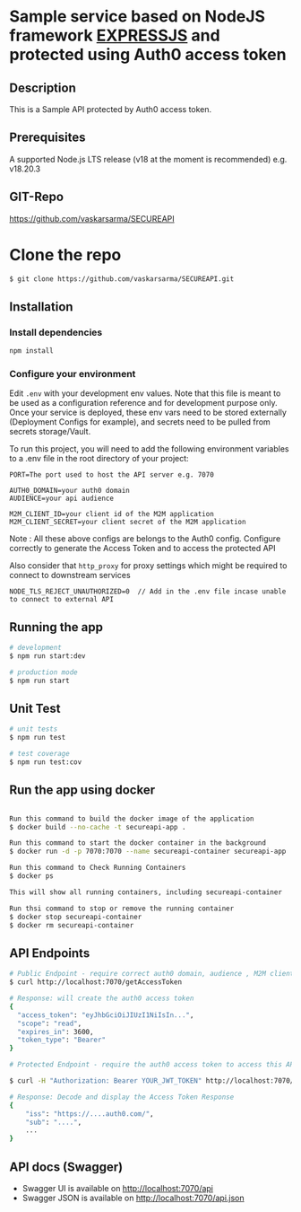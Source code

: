 # Sample service based on NodeJS framework [EXPRESSJS](https://expressjs.com/) and protected using Auth0 access token 

## Description

This is a Sample API protected by Auth0 access token.

## Prerequisites

A supported Node.js LTS release (v18 at the moment is recommended) e.g. v18.20.3

## GIT-Repo
https://github.com/vaskarsarma/SECUREAPI

# Clone the repo
```bash
$ git clone https://github.com/vaskarsarma/SECUREAPI.git
```

## Installation

### Install dependencies

```bash
npm install
```

### Configure your environment

Edit ```.env``` with your development env values. Note that this file is meant to be used as a configuration reference and for development purpose only. Once your service is deployed, these env vars need to be stored externally (Deployment Configs for example), and secrets need to be pulled from secrets storage/Vault.

To run this project, you will need to add the following environment variables to a .env file in the root directory of your project:

    PORT=The port used to host the API server e.g. 7070

    AUTH0_DOMAIN=your auth0 domain
    AUDIENCE=your api audience 

    M2M_CLIENT_ID=your client id of the M2M application
    M2M_CLIENT_SECRET=your client secret of the M2M application

Note : All these above configs are belongs to the Auth0 config. Configure correctly to generate the Access Token and to access the protected API

Also consider that ```http_proxy``` for proxy settings which might be required to connect to downstream services

    NODE_TLS_REJECT_UNAUTHORIZED=0  // Add in the .env file incase unable to connect to external API

## Running the app

```bash
# development
$ npm run start:dev

# production mode
$ npm run start
```

## Unit Test

```bash
# unit tests
$ npm run test

# test coverage
$ npm run test:cov
```

## Run the app using docker

```bash

Run this command to build the docker image of the application
$ docker build --no-cache -t secureapi-app .

Run this command to start the docker container in the background
$ docker run -d -p 7070:7070 --name secureapi-container secureapi-app

Run this command to Check Running Containers
$ docker ps

This will show all running containers, including secureapi-container

Run thsi command to stop or remove the running container
$ docker stop secureapi-container
$ docker rm secureapi-container

```

## API Endpoints
```bash
# Public Endpoint - require correct auth0 domain, audience , M2M client id and M2M client secret
$ curl http://localhost:7070/getAccessToken

# Response: will create the auth0 access token
{
  "access_token": "eyJhbGciOiJIUzI1NiIsIn...",
  "scope": "read",
  "expires_in": 3600,
  "token_type": "Bearer"
}

# Protected Endpoint - require the auth0 access token to access this API

$ curl -H "Authorization: Bearer YOUR_JWT_TOKEN" http://localhost:7070/v1

# Response: Decode and display the Access Token Response
{
    "iss": "https://....auth0.com/",
    "sub": "....",
    ...
}
```


## API docs (Swagger)

- Swagger UI is available on [http://localhost:7070/api](http://localhost:7070/api)
- Swagger JSON is available on [http://localhost:7070/api.json](http://localhost:7070/api.json)
